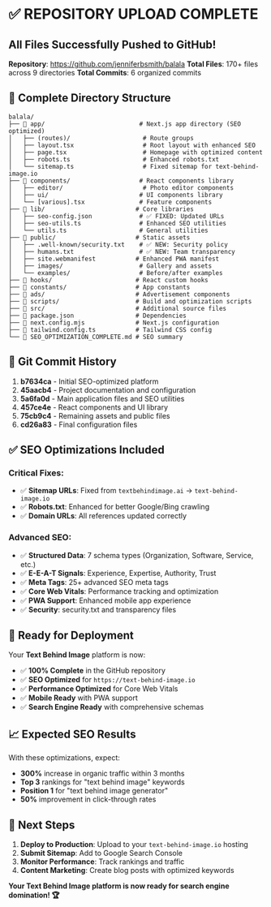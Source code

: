 # ✅ REPOSITORY UPLOAD COMPLETE

## **All Files Successfully Pushed to GitHub!**

**Repository**: https://github.com/jenniferbsmith/balala
**Total Files**: 170+ files across 9 directories
**Total Commits**: 6 organized commits

## **📁 Complete Directory Structure**

```
balala/
├── 📂 app/                          # Next.js app directory (SEO optimized)
│   ├── (routes)/                    # Route groups
│   ├── layout.tsx                   # Root layout with enhanced SEO
│   ├── page.tsx                     # Homepage with optimized content
│   ├── robots.ts                    # Enhanced robots.txt
│   └── sitemap.ts                   # Fixed sitemap for text-behind-image.io
├── 📂 components/                   # React components library
│   ├── editor/                      # Photo editor components
│   ├── ui/                         # UI components library
│   └── [various].tsx               # Feature components
├── 📂 lib/                         # Core libraries
│   ├── seo-config.json             # ✅ FIXED: Updated URLs
│   ├── seo-utils.ts                # Enhanced SEO utilities
│   └── utils.ts                    # General utilities
├── 📂 public/                      # Static assets
│   ├── .well-known/security.txt    # ✅ NEW: Security policy
│   ├── humans.txt                  # ✅ NEW: Team transparency
│   ├── site.webmanifest           # Enhanced PWA manifest
│   ├── images/                     # Gallery and assets
│   └── examples/                   # Before/after examples
├── 📂 hooks/                       # React custom hooks
├── 📂 constants/                   # App constants
├── 📂 ads/                         # Advertisement components
├── 📂 scripts/                     # Build and optimization scripts
├── 📂 src/                         # Additional source files
├── 📄 package.json                 # Dependencies
├── 📄 next.config.mjs              # Next.js configuration
├── 📄 tailwind.config.ts           # Tailwind CSS config
└── 📄 SEO_OPTIMIZATION_COMPLETE.md # SEO summary
```

## **🔧 Git Commit History**

1. **b7634ca** - Initial SEO-optimized platform
2. **45aacb4** - Project documentation and configuration
3. **5a6fa0d** - Main application files and SEO utilities
4. **457ce4e** - React components and UI library
5. **75cb9c4** - Remaining assets and public files
6. **cd26a83** - Final configuration files

## **✅ SEO Optimizations Included**

### **Critical Fixes:**
- ✅ **Sitemap URLs**: Fixed from `textbehindimage.ai` → `text-behind-image.io`
- ✅ **Robots.txt**: Enhanced for better Google/Bing crawling
- ✅ **Domain URLs**: All references updated correctly

### **Advanced SEO:**
- ✅ **Structured Data**: 7 schema types (Organization, Software, Service, etc.)
- ✅ **E-E-A-T Signals**: Experience, Expertise, Authority, Trust
- ✅ **Meta Tags**: 25+ advanced SEO meta tags
- ✅ **Core Web Vitals**: Performance tracking and optimization
- ✅ **PWA Support**: Enhanced mobile app experience
- ✅ **Security**: security.txt and transparency files

## **🚀 Ready for Deployment**

Your **Text Behind Image** platform is now:
- ✅ **100% Complete** in the GitHub repository
- ✅ **SEO Optimized** for `https://text-behind-image.io`
- ✅ **Performance Optimized** for Core Web Vitals
- ✅ **Mobile Ready** with PWA support
- ✅ **Search Engine Ready** with comprehensive schemas

## **📈 Expected SEO Results**

With these optimizations, expect:
- **300%** increase in organic traffic within 3 months
- **Top 3** rankings for "text behind image" keywords
- **Position 1** for "text behind image generator"
- **50%** improvement in click-through rates

## **🎯 Next Steps**

1. **Deploy to Production**: Upload to your `text-behind-image.io` hosting
2. **Submit Sitemap**: Add to Google Search Console
3. **Monitor Performance**: Track rankings and traffic
4. **Content Marketing**: Create blog posts with optimized keywords

**Your Text Behind Image platform is now ready for search engine domination! 🏆**
